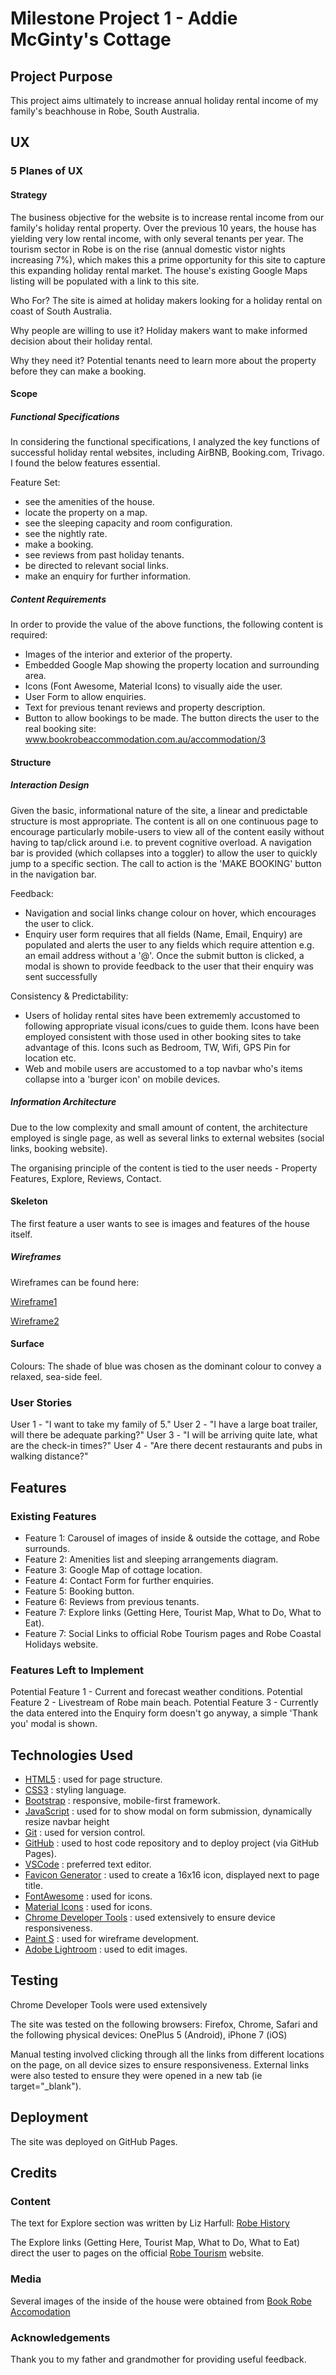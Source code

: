 # Milestone Project 1 - Addie McGinty's Cottage

## Project Purpose

This project aims ultimately to increase annual holiday rental income of my family's beachhouse in Robe, South Australia.

## UX

### 5 Planes of UX
<!-- https://medium.com/omarelgabrys-blog/ux-a-quick-glance-about-the-5-elements-of-user-experience-part-2-a0da8798cd52 -->
#### Strategy
<!-- The reason for the product, application or the site, why we create it, who are we doing this for, why people are willing to use it, why they need it. The goal here is to define the user needs and business objectives. -->

The business objective for the website is to increase rental income from our family's holiday rental property. Over the previous 10 years, the house has yielding very low rental income, with only several tenants per year. The tourism sector in Robe is on the rise (annual domestic vistor nights increasing 7%), which makes this a prime opportunity for this site to capture this expanding holiday rental market. The house's existing Google Maps listing will be populated with a link to this site.

Who For? The site is aimed at holiday makers looking for a holiday rental on coast of South Australia.

Why people are willing to use it? Holiday makers want to make informed decision about their holiday rental.

Why they need it? Potential tenants need to learn more about the property before they can make a booking.

#### Scope
<!-- Defines the functional and content requirements. What are the features, and content contained in the application or product. The requirements should fulfill and be aligned with the strategic goals. -->

##### Functional Specifications

In considering the functional specifications, I analyzed the key functions of successful holiday rental websites, including AirBNB, Booking.com, Trivago. I found the below features essential.

Feature Set:

- see the amenities of the house.
- locate the property on a map.
- see the sleeping capacity and room configuration.
- see the nightly rate.
- make a booking.
- see reviews from past holiday tenants.
- be directed to relevant social links.
- make an enquiry for further information.

##### Content Requirements
<!-- What is required to provide value? -->

In order to provide the value of the above functions, the following content is required:

- Images of the interior and exterior of the property.
- Embedded Google Map showing the property location and surrounding area.
- Icons (Font Awesome, Material Icons) to visually aide the user.
- User Form to allow enquiries.
- Text for previous tenant reviews and property description.
- Button to allow bookings to be made. The button directs the user to the real booking site: www.bookrobeaccommodation.com.au/accommodation/3

#### Structure
<!-- Defines how user interact with the product, how system behave when user interact, how it’s organized, prioritized, and how much of it.  -->

##### Interaction Design
<!-- Patterns and sequences that provide options to the user -->
<!-- Good Int. Design:
helps people to accomplish their goals.
effectively communicates interactivity and functionality(what user can do).
informs user about state changes(file has been saved, or any feedback), while they interact.
prevents user error or mistakes, like the system asks user to confirm potentially harmful action(i.e. deletion). -->

Given the basic, informational nature of the site, a linear and predictable structure is most appropriate. The content is all on one continuous page to encourage particularly mobile-users to view all of the content easily without having to tap/click around i.e. to prevent cognitive overload.
A navigation bar is provided (which collapses into a toggler) to allow the user to quickly jump to a specific section.
The call to action is the 'MAKE BOOKING' button in the navigation bar.

Feedback:

- Navigation and social links change colour on hover, which encourages the user to click.
- Enquiry user form requires that all fields (Name, Email, Enquiry) are populated and alerts the user to any fields which require attention e.g. an email address without a '@'. Once the submit button is clicked, a modal is shown to provide feedback to the user that their enquiry was sent successfully

Consistency & Predictability:

- Users of holiday rental sites have been extrememly accustomed to following appropriate visual icons/cues to guide them. Icons have been employed consistent with those used in other booking sites to take advantage of this. Icons such as Bedroom, TW, Wifi, GPS Pin for location etc.
- Web and mobile users are accustomed to a top navbar who's items collapse into a 'burger icon' on mobile devices.

##### Information Architecture
<!-- Organisation, arrangement and priority of content -->
<!-- Given the content requirements, It defines the arrangement of content elements, how they are organized, to facilitate human understanding. -->
<!-- Good Info. Arch:
organizes, categorizes, and prioritizes the information based on user needs and business objectives.
makes it easy to understand and move through information presented.
flexible to accommodate growth and adapt to change.
appropriate for the audience. -->

Due to the low complexity and small amount of content, the architecture employed is single page, as well as several links to external websites (social links, booking website).

The organising principle of the content is tied to the user needs - Property Features, Explore, Reviews, Contact.


#### Skeleton
<!-- Interface Design: The best arrangement and visual presentation of elements 
Navigation Design: Intuitive and completion of tasks  -->
<!-- Concered with What form will application take, how will users get around how will we present the content? -->
The first feature a user wants to see is images and features of the house itself.

##### Wireframes

Wireframes can be found here:
<!-- Insert link  -->
[Wireframe1](Wireframes_1.png)

[Wireframe2](Wireframes_2.png)


#### Surface

Colours: The shade of blue was chosen as the dominant colour to convey a relaxed, sea-side feel.

### User Stories
<!-- Story of how a user interacts with a system in some way -->
User 1 - "I want to take my family of 5."
User 2 - "I have a large boat trailer, will there be adequate parking?"
User 3 - "I will be arriving quite late, what are the check-in times?"
User 4 - "Are there decent restaurants and pubs in walking distance?"
<!-- ### Share links to wireframes, mockups, diagrams (include in a folder in project) -->

<!-- END UX -->

## Features
<!-- Include the feature matrix -->

### Existing Features

- Feature 1: Carousel of images of inside & outside the cottage, and Robe surrounds.
- Feature 2: Amenities list and sleeping arrangements diagram.
- Feature 3: Google Map of cottage location.
- Feature 4: Contact Form for further enquiries.
- Feature 5: Booking button.
- Feature 6: Reviews from previous tenants.
- Feature 7: Explore links (Getting Here, Tourist Map, What to Do, What to Eat).
- Feature 7: Social Links to official Robe Tourism pages and Robe Coastal Holidays website.

### Features Left to Implement
Potential Feature 1 - Current and forecast weather conditions.
Potential Feature 2 - Livestream of Robe main beach.
Potential Feature 3 - Currently the data entered into the Enquiry form doesn't go anyway, a simple 'Thank you' modal is shown.

<!-- END FEATURES -->

## Technologies Used

- [HTML5](https://www.w3.org/html) : used for page structure.
- [CSS3](https://www.w3.org/Style/CSS/Overview.en.html) : styling language.
- [Bootstrap](https://getbootstrap.com) : responsive, mobile-first framework.
- [JavaScript](https://developer.mozilla.org/en-US/docs/Web/JavaScript) : used for to show modal on form submission, dynamically resize navbar height
- [Git](https://git-scm.com/) : used for version control.
- [GitHub](https://github.com) : used to host code repository and to deploy project (via GitHub Pages).
- [VSCode](https://code.visualstudio.com) : preferred text editor.
- [Favicon Generator](https://www.favicon-generator.org) : used to create a 16x16 icon, displayed next to page title.
- [FontAwesome](https://fontawesome.com) : used for icons.
- [Material Icons](https://material.io/resources/icons) : used for icons.
- [Chrome Developer Tools](https://developers.google.com/web/tools/chrome-devtools) : used extensively to ensure device responsiveness.
- [Paint S](https://apps.apple.com/us/app/paint-s/id736473980?mt=12) : used for wireframe development.
- [Adobe Lightroom](https://lightroom.adobe.com/) : used to edit images.

## Testing

Chrome Developer Tools were used extensively 

The site was tested on the following browsers: Firefox, Chrome, Safari and the following physical devices: OnePlus 5 (Android), iPhone 7 (iOS)

Manual testing involved clicking through all the links from different locations on the page, on all device sizes to ensure responsiveness. External links were also tested to ensure they were opened in a new tab (ie target="_blank").

<!-- END TESTING -->

## Deployment

The site was deployed on GitHub Pages.

<!-- END DEPLOYMENT -->

## Credits

### Content

The text for Explore section was written by Liz Harfull: [Robe History](http://www.robe.com.au/history-1)

The Explore links (Getting Here, Tourist Map, What to Do, What to Eat) direct the user to pages on the official [Robe Tourism](http://robe.com.au) website.

### Media

Several images of the inside of the house were obtained from [Book Robe Accomodation](http://www.bookrobeaccommodation.com.au/accommodation/3)

### Acknowledgements

Thank you to my father and grandmother for providing useful feedback.

<!-- END CREDITS -->